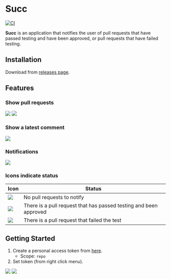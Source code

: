 # Succ

[![CI](https://github.com/winebarrel/Succ/actions/workflows/ci.yml/badge.svg)](https://github.com/winebarrel/Succ/actions/workflows/ci.yml)

**Succ** is an application that notifies the user of pull requests that have passed testing and have been approved, or pull requests that have failed testing.

## Installation

Download from [releases page](https://github.com/winebarrel/Succ/releases/latest).

## Features

### Show pull requests

![](https://github.com/winebarrel/Succ/assets/117768/726c63d5-8efd-4d20-b60d-b0025c1d5a61)
![](https://github.com/winebarrel/Succ/assets/117768/2829db1d-0047-4af5-aeb1-ebaa68c1c408)

### Show a latest comment

![](https://github.com/winebarrel/Succ/assets/117768/3f7e83e3-24ed-4ecf-8c9c-35f235249113)

### Notifications

![](https://github.com/winebarrel/Succ/assets/117768/f014625b-2dc8-45cd-a97d-d659db4fa4b9)

### Icons indicate status

| Icon | Status |
| - | - |
| ![](https://github.com/winebarrel/Succ/assets/117768/cd43f586-3b04-4803-9093-1d45ba4bb173) | No pull requests to notify |
| ![](https://github.com/winebarrel/Succ/assets/117768/5a1d1f6e-0315-4500-8529-6ce2eaced785) | There is a pull request that has passed testing and been approved |
| ![](https://github.com/winebarrel/Succ/assets/117768/8877594c-8e5d-4c37-b9af-db7f9b301c30) | There is a pull request that failed the test |

## Getting Started

1. Create a personal access token from [here](https://github.com/settings/tokens/new).
    * Scope: `repo`
2. Set token (from right click menu).

![](https://github.com/winebarrel/Succ/assets/117768/2c133ee5-8929-471a-8975-3166f57165f3)
![](https://github.com/winebarrel/Succ/assets/117768/e409679c-cbb6-4cdb-90ff-2b404244c663)
